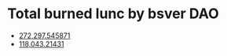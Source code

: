 # Total burned lunc by bsver DAO


- [272,297.545871](https://finder.terra.money/classic/tx/29683B64F0D34CE8B53BBFCF13EEBB13D1F3F9D0912AF8330BB10EAC458A6FA1)
- [118,043.21431](https://finder.terra.money/classic/tx/1742A91C70B75DC3A15BDF9BBED747FD3A3439093FDADF2FD67393A294F848FF)
